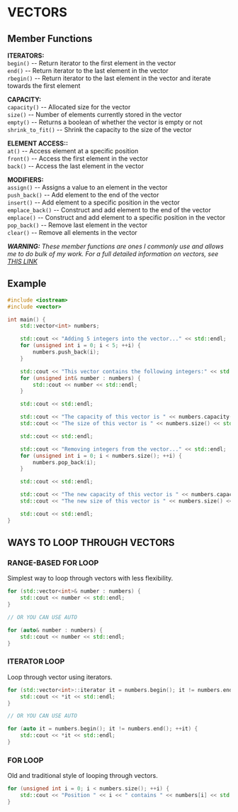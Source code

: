 # VECTORS
## Member Functions
**ITERATORS:**  
`begin()` -- Return iterator to the first element in the vector  
`end()`  -- Return iterator to the last element in the vector  
`rbegin()` -- Return iterator to the last element in the vector and iterate towards the first element  

**CAPACITY:**  
`capacity()` -- Allocated size for the vector  
`size()` -- Number of elements currently stored in the vector  
`empty()` -- Returns a boolean of whether the vector is empty or not  
`shrink_to_fit()` -- Shrink the capacity to the size of the vector  

**ELEMENT ACCESS::**  
`at()` -- Access element at a specific position  
`front()` -- Access the first element in the vector  
`back()` -- Access the last element in the vector

**MODIFIERS:**  
`assign()` -- Assigns a value to an element in the vector  
`push_back()` -- Add element to the end of the vector  
`insert()` -- Add element to a specific position in the vector  
`emplace_back()` -- Construct and add element to the end of the vector  
`emplace()` -- Construct and add element to a specific position in the vector    
`pop_back()` -- Remove last element in the vector  
`clear()` -- Remove all elements in the vector  

***WARNING:*** *These member functions are ones I commonly use and allows me to do bulk of my work.
For a full detailed information on vectors, see [THIS LINK](https://cplusplus.com/reference/vector/vector)*

## Example
```cpp
#include <iostream>
#include <vector>

int main() {
    std::vector<int> numbers;

    std::cout << "Adding 5 integers into the vector..." << std::endl;
    for (unsigned int i = 0; i < 5; ++i) {
        numbers.push_back(i);
    }

    std::cout << "This vector contains the following integers:" << std::endl;
    for (unsigned int& number : numbers) {
        std::cout << number << std::endl;
    }

    std::cout << std::endl;

    std::cout << "The capacity of this vector is " << numbers.capacity() << std::endl;
    std::cout << "The size of this vector is " << numbers.size() << std::endl;

    std::cout << std::endl;

    std::cout << "Removing integers from the vector..." << std::endl;
    for (unsigned int i = 0; i < numbers.size(); ++i) {
        numbers.pop_back(i);
    }

    std::cout << std::endl;

    std::cout << "The new capacity of this vector is " << numbers.capacity() << std::endl;
    std::cout << "The new size of this vector is " << numbers.size() << std::endl;

    std::cout << std::endl;
}
```

## WAYS TO LOOP THROUGH VECTORS
### RANGE-BASED FOR LOOP
Simplest way to loop through vectors with less flexibility.
```cpp
for (std::vector<int>& number : numbers) {
    std::cout << number << std::endl;
}

// OR YOU CAN USE AUTO

for (auto& number : numbers) {
    std::cout << number << std::endl;
}
```

### ITERATOR LOOP
Loop through vector using iterators.
```cpp
for (std::vector<int>::iterator it = numbers.begin(); it != numbers.end(); ++it) {
    std::cout << *it << std::endl;
}

// OR YOU CAN USE AUTO

for (auto it = numbers.begin(); it != numbers.end(); ++it) {
    std::cout << *it << std::endl;
}
```

### FOR LOOP
Old and traditional style of looping through vectors.
```cpp
for (unsigned int i = 0; i < numbers.size(); ++i) {
    std::cout << "Position " << i << " contains " << numbers[i] << std::endl;
}
```